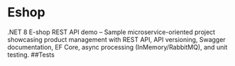 # Eshop
.NET 8 E-shop REST API demo – Sample microservice-oriented project showcasing product management with REST API, API versioning, Swagger documentation, EF Core, async processing (InMemory/RabbitMQ), and unit testing.
##Tests